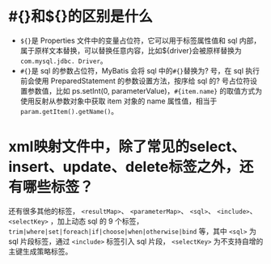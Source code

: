 # #{}和${}的区别是什么

- `${}`是 Properties 文件中的变量占位符，它可以用于标签属性值和 sql 内部，属于原样文本替换，可以替换任意内容，比如${driver}会被原样替换为`com.mysql.jdbc. Driver`。
- `#{}`是 sql 的参数占位符，MyBatis 会将 sql 中的`#{}`替换为? 号，在 sql 执行前会使用 PreparedStatement 的参数设置方法，按序给 sql 的? 号占位符设置参数值，比如 ps.setInt(0, parameterValue)，`#{item.name}` 的取值方式为使用反射从参数对象中获取 item 对象的 name 属性值，相当于 `param.getItem().getName()`。

# xml映射文件中，除了常见的select、insert、update、delete标签之外，还有哪些标签？

还有很多其他的标签， `<resultMap>`、 `<parameterMap>`、 `<sql>`、 `<include>`、 `<selectKey>` ，加上动态 sql 的 9 个标签， `trim|where|set|foreach|if|choose|when|otherwise|bind` 等，其中 `<sql>` 为 sql 片段标签，通过 `<include>` 标签引入 sql 片段， `<selectKey>` 为不支持自增的主键生成策略标签。

